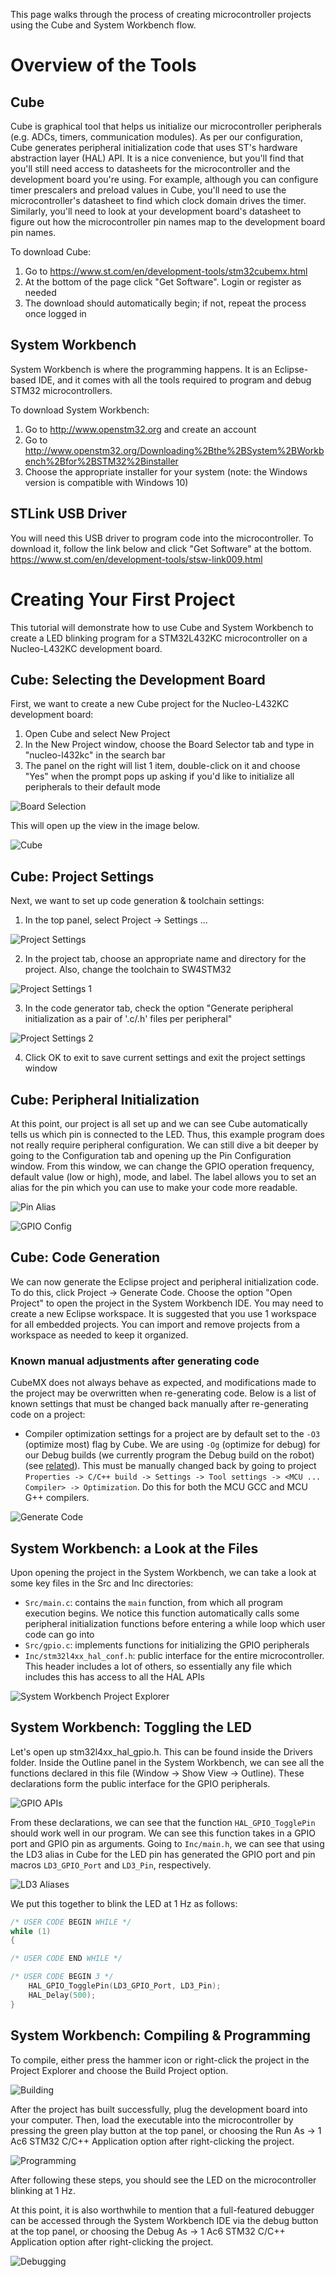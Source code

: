 This page walks through the process of creating microcontroller projects using the Cube and System Workbench flow.

# Overview of the Tools
## Cube
Cube is graphical tool that helps us initialize our microcontroller peripherals (e.g. ADCs, timers, communication modules). As per our configuration, Cube generates peripheral initialization code that uses ST's hardware abstraction layer (HAL) API. It is a nice convenience, but you'll find that you'll still need access to datasheets for the microcontroller and the development board you're using. For example, although you can configure timer prescalers and preload values in Cube, you'll need to use the microcontroller's datasheet to find which clock domain drives the timer. Similarly, you'll need to look at your development board's datasheet to figure out how the microcontroller pin names map to the development board pin names.

To download Cube:
1. Go to https://www.st.com/en/development-tools/stm32cubemx.html
2. At the bottom of the page click "Get Software". Login or register as needed
3. The download should automatically begin; if not, repeat the process once logged in

## System Workbench
System Workbench is where the programming happens. It is an Eclipse-based IDE, and it comes with all the tools required to program and debug STM32 microcontrollers.

To download System Workbench:
1. Go to http://www.openstm32.org and create an account
2. Go to http://www.openstm32.org/Downloading%2Bthe%2BSystem%2BWorkbench%2Bfor%2BSTM32%2Binstaller
3. Choose the appropriate installer for your system (note: the Windows version is compatible with Windows 10)

## STLink USB Driver
You will need this USB driver to program code into the microcontroller. To download it, follow the link below and click "Get Software" at the bottom.
https://www.st.com/en/development-tools/stsw-link009.html

# Creating Your First Project
This tutorial will demonstrate how to use Cube and System Workbench to create a LED blinking program for a STM32L432KC microcontroller on a Nucleo-L432KC development board.

## Cube: Selecting the Development Board
First, we want to create a new Cube project for the Nucleo-L432KC development board:
1. Open Cube and select New Project
2. In the New Project window, choose the Board Selector tab and type in "nucleo-l432kc" in the search bar
3. The panel on the right will list 1 item, double-click on it and choose "Yes" when the prompt pops up asking if you'd like to initialize all peripherals to their default mode

![Board Selection](https://raw.githubusercontent.com/utra-robosoccer/soccer-embedded/master/Tutorials/images/tutorial_1/1-Board-Select.jpg)

This will open up the view in the image below.

![Cube](https://raw.githubusercontent.com/utra-robosoccer/soccer-embedded/master/Tutorials/images/tutorial_1/2-Blank-Project.jpg)

## Cube: Project Settings
Next, we want to set up code generation & toolchain settings:
1. In the top panel, select Project -> Settings ...

![Project Settings](https://raw.githubusercontent.com/utra-robosoccer/soccer-embedded/master/Tutorials/images/tutorial_1/3-Project-Settings-Location.jpg)

2. In the project tab, choose an appropriate name and directory for the project. Also, change the toolchain to SW4STM32

![Project Settings 1](https://raw.githubusercontent.com/utra-robosoccer/soccer-embedded/master/Tutorials/images/tutorial_1/4-Project-Settings-1.jpg)

3. In the code generator tab, check the option "Generate peripheral initialization as a pair of '.c/.h' files per peripheral"

![Project Settings 2](https://raw.githubusercontent.com/utra-robosoccer/soccer-embedded/master/Tutorials/images/tutorial_1/4-Project-Settings-2.jpg)

4. Click OK to exit to save current settings and exit the project settings window

## Cube: Peripheral Initialization
At this point, our project is all set up and we can see Cube automatically tells us which pin is connected to the LED. Thus, this example program does not really require peripheral configuration. We can still dive a bit deeper by going to the Configuration tab and opening up the Pin Configuration window. From this window, we can change the GPIO operation frequency, default value (low or high), mode, and label. The label allows you to set an alias for the pin which you can use to make your code more readable.

![Pin Alias](https://raw.githubusercontent.com/utra-robosoccer/soccer-embedded/master/Tutorials/images/tutorial_1/6-LED-Pin.jpg)

![GPIO Config](https://raw.githubusercontent.com/utra-robosoccer/soccer-embedded/master/Tutorials/images/tutorial_1/7-GPIO-Config.jpg)

## Cube: Code Generation
We can now generate the Eclipse project and peripheral initialization code. To do this, click Project -> Generate Code. Choose the option "Open Project" to open the project in the System Workbench IDE. You may need to create a new Eclipse workspace. It is suggested that you use 1 workspace for all embedded projects. You can import and remove projects from a workspace as needed to keep it organized.

### Known manual adjustments after generating code

CubeMX does not always behave as expected, and modifications made to the project may be overwritten when re-generating code. Below is a list of known settings that must be changed back manually after re-generating code on a project:

- Compiler optimization settings for a project are by default set to the `-O3` (optimize most) flag by Cube. We are using `-Og` (optimize for debug) for our Debug builds (we currently program the Debug build on the robot) (see [related](https://github.com/utra-robosoccer/soccer-embedded/issues/128#issuecomment-439647194)). This must be manually changed back by going to project `Properties -> C/C++ build -> Settings -> Tool settings -> <MCU ... Compiler> -> Optimization`. Do this for both the MCU GCC and MCU G++ compilers.

![Generate Code](https://raw.githubusercontent.com/utra-robosoccer/soccer-embedded/master/Tutorials/images/tutorial_1/8-Generate-Code.jpg)

## System Workbench: a Look at the Files
Upon opening the project in the System Workbench, we can take a look at some key files in the Src and Inc directories:
- `Src/main.c`: contains the `main` function, from which all program execution begins. We notice this function automatically calls some peripheral initialization functions before entering a while loop which user code can go into
- `Src/gpio.c`: implements functions for initializing the GPIO peripherals
- `Inc/stm32l4xx_hal_conf.h`: public interface for the entire microcontroller. This header includes a lot of others, so essentially any file which includes this has access to all the HAL APIs

![System Workbench Project Explorer](https://raw.githubusercontent.com/utra-robosoccer/soccer-embedded/master/Tutorials/images/tutorial_1/9-System-Workbench-Project-Explorer.jpg)

## System Workbench: Toggling the LED
Let's open up stm32l4xx_hal_gpio.h. This can be found inside the Drivers folder. Inside the Outline panel in the System Workbench, we can see all the functions declared in this file (Window -> Show View -> Outline). These declarations form the public interface for the GPIO peripherals.

![GPIO APIs](https://raw.githubusercontent.com/utra-robosoccer/soccer-embedded/master/Tutorials/images/tutorial_1/10-GPIO-APIs.jpg)

From these declarations, we can see that the function `HAL_GPIO_TogglePin` should work well in our program. We can see this function takes in a GPIO port and GPIO pin as arguments. Going to `Inc/main.h`, we can see that using the LD3 alias in Cube for the LED pin has generated the GPIO port and pin macros `LD3_GPIO_Port` and `LD3_Pin`, respectively.

![LD3 Aliases](https://raw.githubusercontent.com/utra-robosoccer/soccer-embedded/master/Tutorials/images/tutorial_1/11-GPIO-decl-in-main.jpg)

We put this together to blink the LED at 1 Hz as follows:

```C
/* USER CODE BEGIN WHILE */
while (1)
{

/* USER CODE END WHILE */

/* USER CODE BEGIN 3 */
    HAL_GPIO_TogglePin(LD3_GPIO_Port, LD3_Pin);
    HAL_Delay(500);
}
```

## System Workbench: Compiling & Programming
To compile, either press the hammer icon or right-click the project in the Project Explorer and choose the Build Project option.

![Building](https://raw.githubusercontent.com/utra-robosoccer/soccer-embedded/master/Tutorials/images/tutorial_1/12-Compiling.jpg)

After the project has built successfully, plug the development board into your computer. Then, load the executable into the microcontroller by pressing the green play button at the top panel, or choosing the Run As -> 1 Ac6 STM32 C/C++ Application option after right-clicking the project.

![Programming](https://raw.githubusercontent.com/utra-robosoccer/soccer-embedded/master/Tutorials/images/tutorial_1/13-Running.jpg)

After following these steps, you should see the LED on the microcontroller blinking at 1 Hz.

At this point, it is also worthwhile to mention that a full-featured debugger can be accessed through the System Workbench IDE via the debug button at the top panel, or choosing the Debug As -> 1 Ac6 STM32 C/C++ Application option after right-clicking the project.

![Debugging](https://raw.githubusercontent.com/utra-robosoccer/soccer-embedded/master/Tutorials/images/tutorial_1/14-Debugging.jpg)